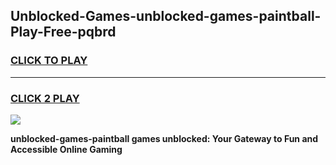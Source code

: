 
## Unblocked-Games-unblocked-games-paintball-Play-Free-pqbrd
<h3>
<a href="https://premium76.site?title=unblocked-games-paintball&ref=18A1">CLICK TO PLAY</a></h3>
<hr>

<h3>
<a href="https://premium76.site?title=unblocked-games-paintball&ref=18A1">CLICK 2 PLAY</a>
  
</h3>

<a href="https://premium76.site?title=unblocked-games-paintball&ref=18A1"><img src="https://clearcache.store/games.png"></a>


**unblocked-games-paintball games unblocked: Your Gateway to Fun and Accessible Online Gaming**
